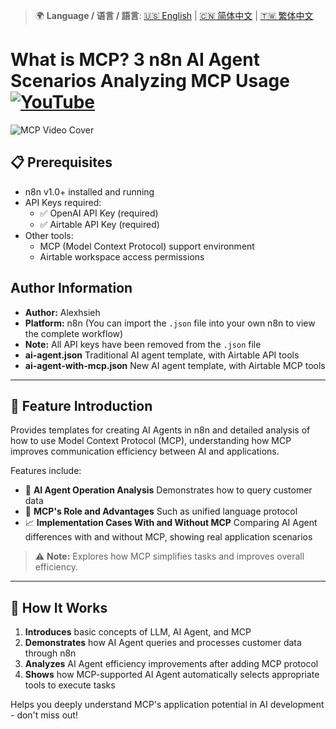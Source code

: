 > 🌍 **Language / 语言 / 語言**: [🇺🇸 English](./readme-en.md) | [🇨🇳 简体中文](./readme-cn.md) | [🇹🇼 繁体中文](./readme.md)

# What is MCP? 3 n8n AI Agent Scenarios Analyzing MCP Usage [![YouTube](https://img.shields.io/badge/Watch%20on-YouTube-red?logo=youtube)](https://youtu.be/MwHuCtkzvdo)

![MCP Video Cover](https://github.com/qwedsazxc78/ai-automation-n8n/blob/main/n8n/9-ai-agent-with-mcp/cover.png?raw=true)

## 📋 Prerequisites

- n8n v1.0+ installed and running
- API Keys required:
  - ✅ OpenAI API Key (required)
  - ✅ Airtable API Key (required)
- Other tools:
  - MCP (Model Context Protocol) support environment
  - Airtable workspace access permissions

## Author Information

* **Author:** Alexhsieh
* **Platform:** n8n (You can import the `.json` file into your own n8n to view the complete workflow)
* **Note:** All API keys have been removed from the `.json` file
* **ai-agent.json** Traditional AI agent template, with Airtable API tools
* **ai-agent-with-mcp.json** New AI agent template, with Airtable MCP tools

---

## 📌 Feature Introduction

Provides templates for creating AI Agents in n8n and detailed analysis of how to use Model Context Protocol (MCP), understanding how MCP improves communication efficiency between AI and applications.

Features include:

* 🤖 **AI Agent Operation Analysis** Demonstrates how to query customer data
* 🔄 **MCP's Role and Advantages** Such as unified language protocol
* 📈 **Implementation Cases With and Without MCP** Comparing AI Agent differences with and without MCP, showing real application scenarios

> ⚠ **Note:** Explores how MCP simplifies tasks and improves overall efficiency.

---

## 🔧 How It Works

1. **Introduces** basic concepts of LLM, AI Agent, and MCP
2. **Demonstrates** how AI Agent queries and processes customer data through n8n
3. **Analyzes** AI Agent efficiency improvements after adding MCP protocol
4. **Shows** how MCP-supported AI Agent automatically selects appropriate tools to execute tasks

Helps you deeply understand MCP's application potential in AI development - don't miss out!